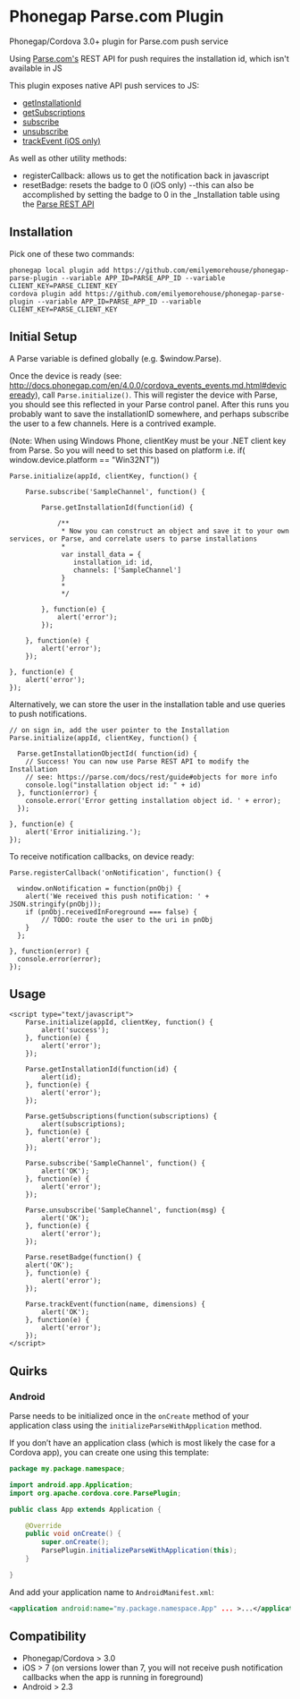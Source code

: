 Phonegap Parse.com Plugin
=========================

Phonegap/Cordova 3.0+ plugin for Parse.com push service

Using [Parse.com's](http://parse.com) REST API for push requires the installation id, which isn't available in JS

This plugin exposes native API push services to JS:
* <a href="https://www.parse.com/docs/android/api/com/parse/ParseInstallation.html#getInstallationId()">getInstallationId</a>
* <a href="https://www.parse.com/docs/android/api/com/parse/PushService.html#getSubscriptions(android.content.Context)">getSubscriptions</a>
* <a href="https://www.parse.com/docs/android/api/com/parse/PushService.html#subscribe(android.content.Context, java.lang.String, java.lang.Class, int)">subscribe</a>
* <a href="https://www.parse.com/docs/android/api/com/parse/PushService.html#unsubscribe(android.content.Context, java.lang.String)">unsubscribe</a>
* <a href="https://parse.com/docs/osx/api/Classes/PFAnalytics.html#//api/name/trackEvent:dimensions:">trackEvent (iOS only)</a>

As well as other utility methods:
* registerCallback: allows us to get the notification back in javascript
* resetBadge: resets the badge to 0 (iOS only) --this can also be accomplished by setting the badge to 0 in the _Installation table using the <a href="https://parse.com/docs/rest/guide#objects-updating-objects">Parse REST API</a>

Installation
------------

Pick one of these two commands:

```
phonegap local plugin add https://github.com/emilyemorehouse/phonegap-parse-plugin --variable APP_ID=PARSE_APP_ID --variable CLIENT_KEY=PARSE_CLIENT_KEY
cordova plugin add https://github.com/emilyemorehouse/phonegap-parse-plugin --variable APP_ID=PARSE_APP_ID --variable CLIENT_KEY=PARSE_CLIENT_KEY
```

Initial Setup
-------------

A Parse variable is defined globally (e.g. $window.Parse).

Once the device is ready (see: http://docs.phonegap.com/en/4.0.0/cordova_events_events.md.html#deviceready), call ```Parse.initialize()```. This will register the device with Parse, you should see this reflected in your Parse control panel. After this runs you probably want to save the installationID somewhere, and perhaps subscribe the user to a few channels. Here is a contrived example.

(Note: When using Windows Phone, clientKey must be your .NET client key from Parse. So you will need to set this based on platform i.e. if( window.device.platform == "Win32NT"))

```
Parse.initialize(appId, clientKey, function() {

    Parse.subscribe('SampleChannel', function() {

        Parse.getInstallationId(function(id) {

            /**
             * Now you can construct an object and save it to your own services, or Parse, and correlate users to parse installations
             *
             var install_data = {
                installation_id: id,
                channels: ['SampleChannel']
             }
             *
             */

        }, function(e) {
            alert('error');
        });

    }, function(e) {
        alert('error');
    });

}, function(e) {
    alert('error');
});

```

Alternatively, we can store the user in the installation table and use queries to push notifications.

```
// on sign in, add the user pointer to the Installation
Parse.initialize(appId, clientKey, function() {

  Parse.getInstallationObjectId( function(id) {
    // Success! You can now use Parse REST API to modify the Installation
    // see: https://parse.com/docs/rest/guide#objects for more info
    console.log("installation object id: " + id)
  }, function(error) {
    console.error('Error getting installation object id. ' + error);
  });

}, function(e) {
    alert('Error initializing.');
});

```

To receive notification callbacks, on device ready:


```
Parse.registerCallback('onNotification', function() {

  window.onNotification = function(pnObj) {
    alert('We received this push notification: ' + JSON.stringify(pnObj));
    if (pnObj.receivedInForeground === false) {
        // TODO: route the user to the uri in pnObj
    }
  };

}, function(error) {
  console.error(error);
});

```

Usage
-----
```
<script type="text/javascript">
    Parse.initialize(appId, clientKey, function() {
        alert('success');
    }, function(e) {
        alert('error');
    });

    Parse.getInstallationId(function(id) {
        alert(id);
    }, function(e) {
        alert('error');
    });

    Parse.getSubscriptions(function(subscriptions) {
        alert(subscriptions);
    }, function(e) {
        alert('error');
    });

    Parse.subscribe('SampleChannel', function() {
        alert('OK');
    }, function(e) {
        alert('error');
    });

    Parse.unsubscribe('SampleChannel', function(msg) {
        alert('OK');
    }, function(e) {
        alert('error');
    });

    Parse.resetBadge(function() {
    alert('OK');
    }, function(e) {
        alert('error');
    });

    Parse.trackEvent(function(name, dimensions) {
    	alert('OK');
  	}, function(e) {
    	alert('error');
  	});
</script>
```

Quirks
------

### Android

Parse needs to be initialized once in the `onCreate` method of your application class using the `initializeParseWithApplication` method.

If you don’t have an application class (which is most likely the case for a Cordova app), you can create one using this template:

```java
package my.package.namespace;

import android.app.Application;
import org.apache.cordova.core.ParsePlugin;

public class App extends Application {

    @Override
    public void onCreate() {
        super.onCreate();
        ParsePlugin.initializeParseWithApplication(this);
    }

}
```

And add your application name to `AndroidManifest.xml`:

```xml
<application android:name="my.package.namespace.App" ... >...</application>
```


Compatibility
-------------
- Phonegap/Cordova > 3.0
- iOS > 7 (on versions lower than 7, you will not receive push notification callbacks when the app is running in foreground)
- Android > 2.3
